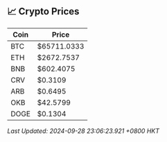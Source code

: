 ## 📈 Crypto Prices

| Coin | Price |
| ---- | ----- |
| BTC | $65711.0333 |
| ETH | $2672.7537 |
| BNB | $602.4075 |
| CRV | $0.3109 |
| ARB | $0.6495 |
| OKB | $42.5799 |
| DOGE | $0.1304 |

_Last Updated: 2024-09-28 23:06:23.921 +0800 HKT_